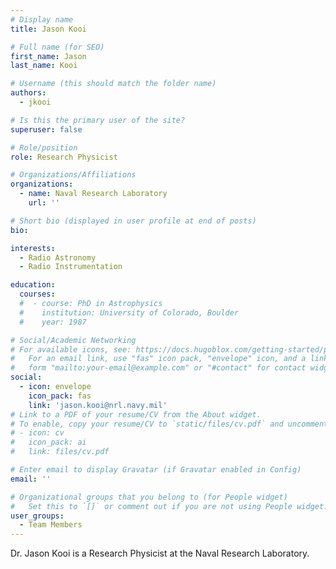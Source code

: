 ```yaml
---
# Display name
title: Jason Kooi

# Full name (for SEO)
first_name: Jason
last_name: Kooi

# Username (this should match the folder name)
authors:
  - jkooi

# Is this the primary user of the site?
superuser: false

# Role/position
role: Research Physicist

# Organizations/Affiliations
organizations:
  - name: Naval Research Laboratory
    url: ''

# Short bio (displayed in user profile at end of posts)
bio: 

interests:
  - Radio Astronomy
  - Radio Instrumentation

education:
  courses:
  #  - course: PhD in Astrophysics
  #    institution: University of Colorado, Boulder
  #    year: 1987

# Social/Academic Networking
# For available icons, see: https://docs.hugoblox.com/getting-started/page-builder/#icons
#   For an email link, use "fas" icon pack, "envelope" icon, and a link in the
#   form "mailto:your-email@example.com" or "#contact" for contact widget.
social:
  - icon: envelope
    icon_pack: fas
    link: 'jason.kooi@nrl.navy.mil'
# Link to a PDF of your resume/CV from the About widget.
# To enable, copy your resume/CV to `static/files/cv.pdf` and uncomment the lines below.
# - icon: cv
#   icon_pack: ai
#   link: files/cv.pdf

# Enter email to display Gravatar (if Gravatar enabled in Config)
email: ''

# Organizational groups that you belong to (for People widget)
#   Set this to `[]` or comment out if you are not using People widget.
user_groups:
  - Team Members
---
```


Dr. Jason Kooi is a Research Physicist at the Naval Research Laboratory.

